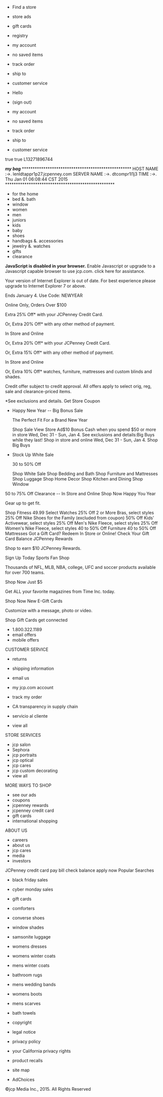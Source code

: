 *   Find a store
*   store ads
*   gift cards
*   registry

*   my account
*   no saved items
*   track order
*   ship to

*   customer service
    

*   Hello  
*   (sign out)
    
*   my account

*   no saved items
*   track order
*   ship to

*   customer service
    

true true L13271896744

_**my bag**_ \*\*\*\*\*\*\*\*\*\*\*\*\*\*\*\*\*\*\*\*\*\*\*\*\*\*\*\*\*\*\*\*\*\*\*\*\*\*\*\*\*\*\*\*\*\*\*\*\*\*\* HOST NAME :->. lenldtappr1p27.jcpenney.com SERVER NAME :->. dtcompr1l1j3 TIME :->. Thu Jan 01 06:08:44 CST 2015 \*\*\*\*\*\*\*\*\*\*\*\*\*\*\*\*\*\*\*\*\*\*\*\*\*\*\*\*\*\*\*\*\*\*\*\*\*\*\*\*\*\*\*\*\*\*\*\*\*\*\*

*   for the home
*   bed &. bath
*   window
*   women
*   men
*   juniors
*   kids
*   baby
*   shoes
*   handbags &. accessories
*   jewelry &. watches
*   gifts
*   clearance

**JavaScript is disabled in your browser.** Enable Javascript or upgrade to a Javascript capable browser to use jcp.com. click here for assistance.

Your version of Internet Explorer is out of date. For best experience please upgrade to Internet Explorer 7 or above.

Ends January 4. Use Code: NEWYEAR

Online Only, Orders Over $100

Extra 25% Off\* with your JCPenney Credit Card.

Or, Extra 20% Off\* with any other method of payment.

In Store and Online

Or, Extra 20% Off\* with your JCPenney Credit Card.

Or, Extra 15% Off\* with any other method of payment.

In Store and Online

Or, Extra 10% Off\* watches, furniture, mattresses and custom blinds and shades.

Credit offer subject to credit approval. All offers apply to select orig, reg, sale and clearance-priced items.

\*See exclusions and details. Get Store Coupon

*   Happy New Year -- Big Bonus Sale
    
    The Perfect Fit For a Brand New Year
    
    Shop Sale View Store Ad$10 Bonus Cash when you spend $50 or more in store Wed, Dec 31 - Sun, Jan 4. See exclusions and details:Big Buys while they last! Shop in store and online Wed, Dec 31 - Sun, Jan 4. Shop Big Buys
*   Stock Up White Sale
    
    30 to 50% Off
    
    Shop White Sale Shop Bedding and Bath Shop Furniture and Mattresses Shop Luggage Shop Home Decor Shop Kitchen and Dining Shop Window

50 to 75% Off Clearance -- In Store and Online Shop Now Happy You Year

Gear up to get fit.

Shop Fitness 49.99 Select Watches 25% Off 2 or More Bras, select styles 25% Off Nike Shoes for the Family (excluded from coupon) 50% Off Kids' Activewear, select styles 25% Off Men's Nike Fleece, select styles 25% Off Women's Nike Fleece, select styles 40 to 50% Off Furniture 40 to 50% Off Mattresses Got a Gift Card? Redeem In Store or Online! Check Your Gift Card Balance JCPenney Rewards

Shop to earn $10 JCPenney Rewards.

Sign Up Today Sports Fan Shop

Thousands of NFL, MLB, NBA, college, UFC and soccer products available for over 700 teams.

Shop Now Just $5

Get ALL your favorite magazines from Time Inc. today.

Shop Now New E-Gift Cards

Customize with a message, photo or video.

Shop Gift Cards get connected

*   1.800.322.1189
*   email offers
*   mobile offers

CUSTOMER SERVICE

*   returns
*   shipping information
*   email us
*   my jcp.com account
*   track my order
*   CA transparency in supply chain

*   servicio al cliente
*   view all

STORE SERVICES

*   jcp salon
*   Sephora
*   jcp portraits
*   jcp optical
*   jcp cares
*   jcp custom decorating
*   view all

MORE WAYS TO SHOP

*   see our ads
*   coupons
*   jcpenney rewards
*   jcpenney credit card
*   gift cards
*   international shopping

ABOUT US

*   careers
*   about us
*   jcp cares
*   media
*   investors

JCPenney credit card pay bill check balance apply now Popular Searches

*   black friday sales
*   cyber monday sales
*   gift cards
*   comforters
*   converse shoes
*   window shades
*   samsonite luggage
*   womens dresses
*   womens winter coats
*   mens winter coats
*   bathroom rugs
*   mens wedding bands
*   womens boots
*   mens scarves
*   bath towels

*   copyright
*   legal notice
*   privacy policy
*   your California privacy rights
*   product recalls
*   site map
*   AdChoices

©jcp Media Inc., 2015. All Rights Reserved